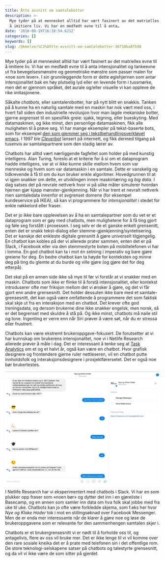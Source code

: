 ```yaml
---
title: Åtte avsnitt om samtalebotter
description: >-
  Mye tyder på at mennesket alltid har vært fasinert av det matrielles evne til
  å imitiere liv. Vi har en medfødt evne til å anta…
date: '2016-08-19T16:38:54.621Z'
categories: []
keywords: []
slug: /@kmelve/%C3%A5tte-avsnitt-om-samtalebotter-36710ba8fb98
---
```


Mye tyder på at mennesket alltid har vært fasinert av det matrielles evne til å imitiere liv. Vi har en medfødt evne til å anta intensjonalitet og tankeevne ut fra bevegelsesmønstre og geometriske mønstre som passer malen for «noe som lever». I sin grunnleggende form er dette øglehjernen som antar intensjonalitet bak en høy plutselig lyd eller en levende form i tussmørke, men det er gjennom språket, det aurale og/eller visuelle vi kan oppleve de rike imitasjonene.

Såkalte _chatbots_, eller samtalerobotter, har på nytt blitt en snakkis. Tanken på å kunne ha en naturlig samtale med en maskin har nok vært med oss, i hvert fall siden den industrielle revolusjon hvor man lagde mekaniske botter, gjerne avgrenset til en spesifikk greie: sjakk, tegning, eller bueskyting. Med datamaskinen, og ikke minst, den personlige datamaskinen, fikk alle muligheten til å prøve seg. Vi har mange eksempler på tekst-baserte bots, som for eksempel [den som gjemmer seg i tekstbehandlingsverktøyet emacs](http://osxdaily.com/2010/01/23/use-your-mac-as-a-psychotherapist/). I 1997 ble [_Cleverbot_](http://cleverbot.com/) lansert på internett, og fikk dermed tilgang på tusenvis av samtalepartnere som den stadig lærer av.

Chatbots har alltid vært nærliggende fagfeltet som holder på med kunstig intelligens. Alan Turing, foreslo at et kriterie for å si om et dataprogram hadde intelligens, var at vi ikke kunne skille mellom hvem som var menneske og hvem som var datamaskin i en samtale. Dette er vanskelig og tidkrevende å få til om du kun bruker enkle algoritmer. Hovedgrunnen til at vi igjen snakker om dette, er utviklingen innen maskinlæring og _big data_. I dag satses det på nevrale nettverk hvor vi på ulike måter simulerer hvordan hjernen gjør kjapp mønster-gjenkjenning. Når vi har trent et nevralt nettverk men samtaledata innenfor et avgrenset domene (for eksempel kundeservice på IKEA), så kan vi programmere for _intensjonalitet_ i stedet for enkle nøkkelord eller fraser.

Det er jo ikke bare opplevelsen av å ha en samtalepartner som du vet er et dataprogram som er gøy med chatbots, men mulighetene for å få ting gjort og føle seg forstått i prosessen. I seg selv er de et ganske enkelt grensenitt, enten det er snakk tekst-dialog eller stemme-gjenkjenning/syntetisering. Det er kanskje det enkleste digitale grensnitt å gjøre universelt tilgjengelig. En chatbot kan kobles på der vi allerede prater sammen, enten det er på Slack, i Facebook eller via den stemmestyrte boten på mobiltelefonen vi har i lomma. En god chatbot kan ta i mot én setning i imperativ og bare gjøre greiene for deg. En bedre chatbot kan ta høyde for konteksten og minne deg på ting du glemte at du burde og ville gjøre (og gjøre det for deg etterpå).

Det skal på en annen side ikke så mye til før vi forstår at vi snakker med en maskin. Chatbots som ikke er flinke til å forstå intensjonalitet, eller kontekst introduserer ofte mer friksjon mellom det vi ønsker å gjøre, og det vi får gjort enn andre grensesnitt. Det holder dessuten ikke bare med et samtale-grensesnitt, det kan også være omfattende å programmere det som faktisk skal skje ut fra en interaksjon med en chatbot. Det krever ofte god treningsdata, og dersom brukerne dine ikke snakker engelsk, men norsk, så er det begrenset med skuldre å stå på. Og ikke minst, chatbots må naile stil og tone. Ingenting er verre enn når Siri prøver å være søt, når du er stressa eller frustrert.

Chatbots kan være ekstremt brukeroppgave-fokusert. De forutsetter at vi har kunnskap om brukerens intensjonalitet, noe vi i Netlife Research allerede prøver å måle i dag. Det er interessant å tenke seg at [Task Analytics](http://taskanalytics.com) om et og et halvt år, også kan være en chatbot. Hvor grafisk designere og frontendere gjerne ruler nettleseren, vil en chatbot putte innholdsfolk og interaksjonsdesignere i prosjektførersetet. Det er også noe bør brukertestes.

![](img/1__PU0McDYdi__mP__5NiG7MDGA.jpeg)

I Netlife Research har vi eksperimentert med chatbots i Slack. Vi har en som plukker opp fraser som «noen bør» og dytter det inn i en gjøreliste i Basecamp, og en annen som samler inn data om hva folk skal jobbe med fra uke til uke. Chatbots kan jo ofte være forkledde skjema, som f.eks her hvor _Nye og Kloke Hoder_ tok i mot en stillingsøknad over Facebook Messenger. Men de er enda mer interessante når de klarer å _gjøre_ noe og løse de brukeroppgavene som er relevante for den sammenhengen samtalen skjer i.

Chatbots er et brukergrensesnitt vi er nødt til å forholde oss til, og antagelivis, flere av oss vil bruke mer. Det er ikke lenge til vi vil komme over den rare sosiale kneika det er å prate med telefonen sin i det offentlige rom. De store teknologi-selskapene satser på chatbots og talestyrte grensesnitt, og da vil vi ikke være de som sitter på gjerdet.